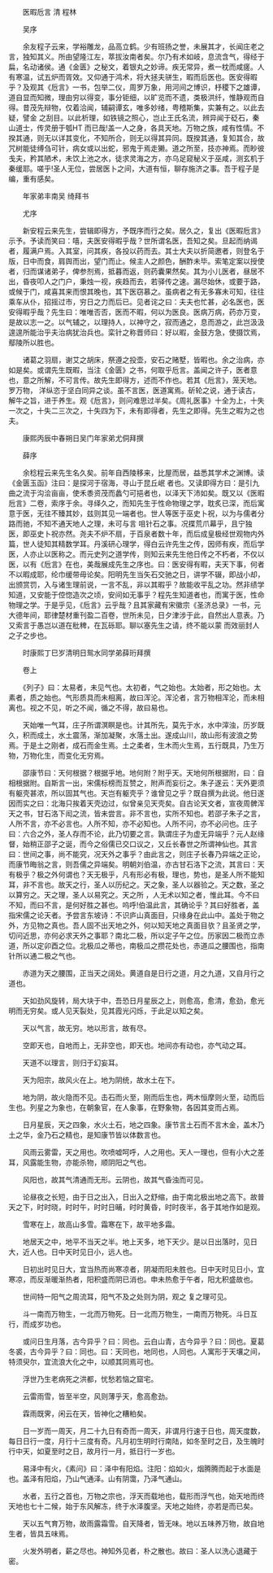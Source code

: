 <!-- { "loadSidebar": true } -->


　　医暇卮言 清 程林

　　吴序

　　余友程子云来，学裕雕龙，品高立鹤。少有班扬之誉，未展其才，长闻庄老之言，独知其义。所由望隆江左，萃拔汝南者矣。尔乃有术如岐，息流含气，得经于扁，名动诸侯。通《金匮》之秘文，着银丸之妙谛。疾无常异，煮一枕而咸瘥。人有寒温，试五炉而胥效。又仰通于鸿术，将大拯夫骈生，暇而后医也。医安得暇乎？及观其《卮言》一书，包举二仪，周罗万象，用河间之博识，杼稷下之雄谭，道自显而知微，理由穷以得变，事分钜细，以旷览而不遗，类极洪纤，惟静观而自得。昔茂先辩物，仅着洽闻，辅嗣谭玄，唯多妙绪，粤稽斯集，实兼有之。以此去疑，譬金 之刮目。以此析理，如铁镜之照心，岂止王氏名流，辨异闻于砭石，秦山道士，传灵册于瓠HT 而已哉!盖一人之身，各具天地。万物之族，咸有性情。不揆其通，则无以详其变化，不知所合，则无以得其异同。既揆其通，复知其合，故咒树能徒缚刍可针，病女或以出蛇，邪鬼于焉走獭。道之所至，技亦神焉。而眇彼戋夫，矜其陋术，未饮上池之水，徒求灵海之方，亦乌足窥秘义于巫咸，测玄机于秦缓耶。嗟乎!圣人无位，尝居医卜之间，大道有恒，聊存施济之事。吾于程子是编，重有感矣。

　　年家弟丰南吴 绮拜书

　　尤序

　　新安程云来先生，尝辑即得方，予既序而行之矣。居久之，复出《医暇卮言》示予。予读而笑曰：嘻，夫医安得暇乎哉？世所谓名医，吾知之矣。旦起而纳谒者，履满户焉。入其室，问其疾，各投以药而去。其士大夫以折简邀者，则登名于版，日中而食，肩舆而出，望门而止。候主人之颜色，酬酢未毕。索笔定案以授使者，归而谋诸弟子，俾参剂焉，抵暮而返，则药囊果然矣。其为小儿医者，昼居不出，昏夜叩人之门户，秉烛一视，疾趋而去，若驿传之速。漏尽始休，或要于路，或候于门，咸喜其来而恨其晚也，其下医窃慕之。虽病者之有无多寡未可知，往往乘车从仆，招摇过市，穷日之力而后已。见者诧之曰：夫夫也忙甚，必名医也，医安得暇乎哉？先生曰：唯唯否否，医而不暇，何以为医良。医病万病，药亦万变，是故以志一之。以气辅之，以理持人，以神守之，寂而通之，息而游之，此岂汲汲遑遑所能治乎夫治病犹治兵也。栾针之称晋师曰：好以暇，金鼓方急，使摄饮焉，鄢陵所以胜也。

　　诸葛之羽扇，谢艾之胡床，祭遵之投壶，安石之赌墅，皆暇也。余之治病，亦如是矣。或谓先生既暇，当注《金匮》之书，何取乎卮言。盖闻之许子，医者意也，意之所解，不可言传。故先生即得方，述而不作也。若其《卮言》，笼天地。罗万物， 洋纵恣于坚白同异之谈。虽不言医，医道寓焉。斫轮之说，通于读古，解牛之旨，进于养生。观《卮言》，则问难思过半矣。《周礼医事》十全为上，十失一次之，十失二三次之，十失四为下，未有即得者，先生之即得。先生之暇为之也夫。

　　康熙丙辰中春朔日吴门年家弟尤侗拜撰

　　薛序

　　余稔程云来先生名久矣。前年自西陵移来，比屋而居，益悉其学术之渊博。读《金匮玉函》注曰：是探河于宿海，寻山于昆丘岷 者也。又读即得方曰：是引九曲之流于沟浍亩亩，使禾黍资茂而蠡勺可挹者也，以泽天下沛如矣。既又以《医暇卮言》二卷，索序于余。寻绎久之，而知先生于性命物理之学，耽炙已深，而后寓意于医，无往不臻其妙，兹则其见一端者也。世人等医于巫史卜祝，以为与儒者分路而驰，不知不通天地人之理，未可与言 咀针石之事。况揲荒爪幕乎，且宁独医，即巫史卜祝亦然。尧夫不炉不扇，于百泉者数十年，而后成皇极经世观物内外篇，世人徒知其精数学耳。丹溪研心理学，得白云许先生之传，因师有疾，而后学医，人亦止以医称之。而元史列之道学传，则知云来先生他日传之不朽者，不仅以医，以有《卮言》在也，美哉展成先生之序也。曰：医安得有暇，夫天下事，何者不以暇成耶，纶巾缓带毋论矣。阳明先生当矢石交驰之日，讲学不辍，即战小却，出颁赏罚，入与诸生理前说，一言不乱，非以其暇乎？故能收平乱之功。然非绩学知道，又安能于倥惚造次之顷，安间如无事乎？程先生知道者也，而寓于医，性命物理之学。于是乎见，《卮言》云乎哉？且其家藏有宋徽宗《圣济总录》一书，元大德年间，耶律楚材重刊盈二百卷，世所未见，日夕津涉于此，自然出人意表。乃又索言于愚岂以道在秕稗，在瓦砾耶。聊以塞先生之请，终不能以蒙 而效丽封人之子之步也。

　　时康熙丁巳岁清明日鸳水同学弟薛珩拜撰

　　卷上

　　《列子》曰：太易者，未见气也。太初者，气之始也。太始者，形之始也。太素者，质之始也。气形质具而未相离，故曰浑沦。浑沦者，言万物相浑沦，而未相离也。视之不见，听之不闻，循之不得，故曰易也。

　　天始唯一气耳，庄子所谓溟瞑是也。计其所先，莫先于水，水中滓浊，历岁既久，积而成土，水土震荡，渐加凝聚，水落土出。遂成山川，故山形有波浪之势焉。于是土之刚者，成石而金生焉。土之柔者，生木而火生焉，五行既具，乃生万物，万物化生，而变化无穷焉。

　　邵康节曰：天何根据？根据乎地。地何附？附乎天。天地何所根据附，曰：自相根据附。自斯言一出，宋儒标榜而互赞之，附声而妄衍之。朱子遂云：天外更须有躯壳甚浓，所以固其气也。天岂有躯壳乎？谁曾见之乎？既自撰为此说。他日遂因而实之曰：北海只挨着天壳边过，似曾亲见天壳矣。自古论天文者，宣夜周髀浑天之书，甘石洛下闳之流，皆未尝言。非不言也，实所不知也。若邵子朱子之言，人所不言，亦不必言也。人所不知，亦不必知也。人所不问，亦不必问也。庄子曰：六合之外，圣人存而不论，此乃切要之言。孰谓庄子为虚无异端乎？元人赵缘督，始稍正邵子之诞，而今之俗儒已交口议之，又丘长春世之所谓神仙也。其言曰：世间之事，尚不能究，况天外之事乎？由此言之，则庄子长春乃异端之正论，而康节晦翁之言，则吾儒之异端矣。明朝刘伯温，亦古甘石洛下之流，其言曰：天有极乎？极之外何谓也？天无极乎，凡有形必有极，理也，势也，是圣人所不能知耳，非不言也。故天之行，圣人以历纪之。天之象，圣人以器验之。天之数，圣之以算穷之。天之理，圣人以易究之。天之所 ，人无术以知之者，惟此耳。今不曰不知，而曰不言，是何好胜之甚也。呜呼!伯温此言，其确论乎？其曰好胜者，盖指宋儒之论天者。予尝言东坡诗：不识庐山真面目，只缘身在此山中。盖处于物之外，方见物之真也。吾人固不出天地之外，何以知天地之真面目欤？且圣贤之学，切问近思，亦何必求天外之事耶？南北二极，所以定子午之位。历家因二极而立赤道，所以定卯酉之位。北极瓜之蒂也，南极瓜之攒花处也，赤道瓜之腰围也，指南针所以通二极之气也。

　　赤道为天之腰围，正当天之阔处。黄道自是日行之道，月之九道，又自月行之道也。

　　天如劲风旋转，局大块于中，吾恐日月星辰之上，则愈高，愈清，愈劲，愈光明而无穷矣。或人见天裂处，见其霞光闪烁，于此足以知之矣。

　　天以气言，故无穷。地以形言，故有尽。

　　空即天也，自地而上，无非空也，即天也。地间亦有动也，亦气动之耳。

　　天道不以理言，则归于幻妄耳。

　　天为阳宗，故风火在上。地为阴统，故水土在下。

　　地为阴，故火隐而不见。击石而火至，刚而后生也，两木恒摩则火至，动而后生也。列星之为象也，在朝象官，在人象事，在野象物，各因其变而占焉。

　　日月星辰，天之四象，水火土石，地之四象。康节言土石而不言木金，盖木乃土之华，金乃石之精也，是知康节皆以体数言也。

　　风雨云雾雷，天之用也。吹喷嘘呵呼，人之用也。天人一理也，但有小大之差耳，风露能生物，亦能杀物，顺阴阳之气也。

　　风阳也，故其气清通而无形。云阴也，故其气昏浊而可见。

　　论昼夜之长短，由于日之出入，日出入之舒缩，由于南北极出地之高下。故普天之下，时时晓，时时午，时时日晡，时时黄昏，时时夜半，各于其地作如是观。

　　雪寒在上，故高山多雪。霜寒在下，故平地多霜。

　　地居天之中，地平不当天之半。地上天多，地下天少。是以日出落时，见日大，近人也。日中天时见日小，远人也。

　　日初出时见日大，宜当热而尚寒凉者，阴凝而阳未胜也。日中天时见日小，宜寒凉，而反渐暖渐热者，阳积盛而阴已消也。申未热愈于午者，阳尢积盛故也。

　　世间特一阳气之周流耳，阳气不及之处则为阴，观之 复之理可见。

　　斗一南而万物生，一北而万物死。日一北而万物生，一南而万物死。斗日互行，而成岁功也。

　　或问日生月落，古今异乎？曰：同也。云白山青，古今异乎？曰：同也。夏葛冬裘，古今异乎？曰：同也。曰：天同也，地同也，人同也。人寓形于天壤之间，特须臾尔，宜流浪大化之中，以顺其同焉可也。

　　浮世乃生老病死之洪都，忧愁若恼之窟宅。

　　云雷雨雪，皆至半空，风则薄乎天，愈高愈劲。

　　霖雨既霁，闲云在天，皆神化之糟粕矣。

　　日一岁而一周天，月二十九日有奇而一周天，非谓月行速于日也，周天度数，每日日行一度，月行十三度有奇。凡月初生明时行南陆，如冬至时之日，及生魄时行中天，如夏至时之日，故月行一月，抵日行一岁也。

　　易泽中有火，《素问》曰：泽中有阳焰。注阳：焰如火，烟腾腾而起于水面是也。盖泽有阳焰，乃山气通泽。山有阴霭，乃泽气通山。

　　水者，五行之首也，万物之宗也，浮天而载地也，载形而浮气也，始天地而终天地也七十二候，始于东风解冻，终于水泽腹坚。天地之始终，亦若是而已矣。

　　天以五气育万物，故雨露霜雪。自天降者，皆无味。地以五味养万物，故自地生者，皆具五味焉。

　　火发外明者，薪之尽也。神知外见者，朴之散也。故曰：圣人以洗心退藏于密。

